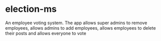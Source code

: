 # election-ms
An employee voting system. The app allows super admins to remove employees, allows admins to add employees, allows employees to delete their posts and allows everyone to  vote
